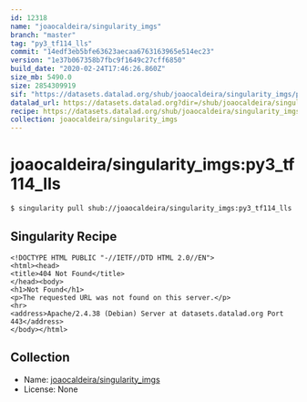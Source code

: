 ```yaml
---
id: 12318
name: "joaocaldeira/singularity_imgs"
branch: "master"
tag: "py3_tf114_lls"
commit: "14edf3eb5bfe63623aecaa6763163965e514ec23"
version: "1e37b067358b7fbc9f1649c27cff6850"
build_date: "2020-02-24T17:46:26.860Z"
size_mb: 5490.0
size: 2854309919
sif: "https://datasets.datalad.org/shub/joaocaldeira/singularity_imgs/py3_tf114_lls/2020-02-24-14edf3eb-1e37b067/1e37b067358b7fbc9f1649c27cff6850.sif"
datalad_url: https://datasets.datalad.org?dir=/shub/joaocaldeira/singularity_imgs/py3_tf114_lls/2020-02-24-14edf3eb-1e37b067/
recipe: https://datasets.datalad.org/shub/joaocaldeira/singularity_imgs/py3_tf114_lls/2020-02-24-14edf3eb-1e37b067/Singularity
collection: joaocaldeira/singularity_imgs
---
```


# joaocaldeira/singularity_imgs:py3_tf114_lls

```bash
$ singularity pull shub://joaocaldeira/singularity_imgs:py3_tf114_lls
```

## Singularity Recipe

```singularity
<!DOCTYPE HTML PUBLIC "-//IETF//DTD HTML 2.0//EN">
<html><head>
<title>404 Not Found</title>
</head><body>
<h1>Not Found</h1>
<p>The requested URL was not found on this server.</p>
<hr>
<address>Apache/2.4.38 (Debian) Server at datasets.datalad.org Port 443</address>
</body></html>
```

## Collection

 - Name: [joaocaldeira/singularity_imgs](https://github.com/joaocaldeira/singularity_imgs)
 - License: None

